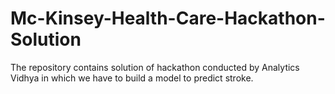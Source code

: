# Mc-Kinsey-Health-Care-Hackathon-Solution
The repository contains solution of hackathon conducted by Analytics Vidhya in which we have to build a model to predict stroke. 
